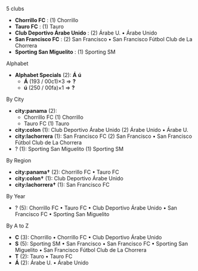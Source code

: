 5 clubs

- **Chorrillo FC** : (1) Chorrillo
- **Tauro FC** : (1) Tauro
- **Club Deportivo Árabe Unido** : (2) Árabe U. • Árabe Unido
- **San Francisco FC** : (2) San Francisco • San Francisco Fútbol Club de La Chorrera
- **Sporting San Miguelito** : (1) Sporting SM




Alphabet

- **Alphabet Specials** (2):  **Á**  **ú** 
  - **Á** (193 / 00c1)×3 => **?**
  - **ú** (250 / 00fa)×1 => **?**




By City

- **city:panama** (2): 
  - Chorrillo FC  (1) Chorrillo
  - Tauro FC  (1) Tauro
- **city:colon** (1): Club Deportivo Árabe Unido  (2) Árabe Unido • Árabe U.
- **city:lachorrera** (1): San Francisco FC  (2) San Francisco • San Francisco Fútbol Club de La Chorrera
- ? (1): Sporting San Miguelito  (1) Sporting SM




By Region

- **city:panama†** (2):   Chorrillo FC • Tauro FC
- **city:colon†** (1):   Club Deportivo Árabe Unido
- **city:lachorrera†** (1):   San Francisco FC




By Year

- ? (5):   Chorrillo FC • Tauro FC • Club Deportivo Árabe Unido • San Francisco FC • Sporting San Miguelito






By A to Z

- **C** (3): Chorrillo • Chorrillo FC • Club Deportivo Árabe Unido
- **S** (5): Sporting SM • San Francisco • San Francisco FC • Sporting San Miguelito • San Francisco Fútbol Club de La Chorrera
- **T** (2): Tauro • Tauro FC
- **Á** (2): Árabe U. • Árabe Unido




